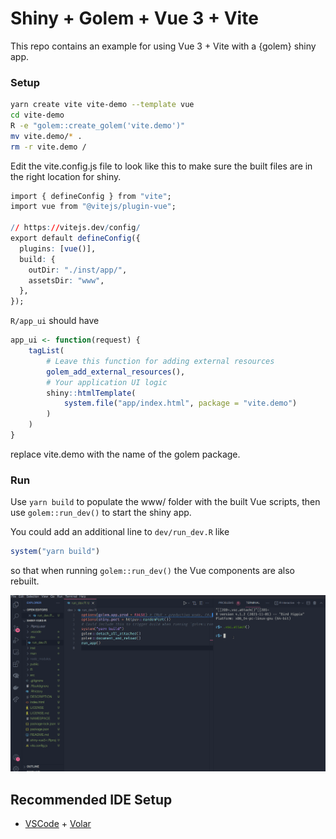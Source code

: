 # Shiny + Golem + Vue 3 + Vite

This repo contains an example for using Vue 3 + Vite with a {golem} shiny app.

### Setup

```bash
yarn create vite vite-demo --template vue
cd vite-demo
R -e "golem::create_golem('vite.demo')"
mv vite.demo/* .
rm -r vite.demo /
```

Edit the vite.config.js file to look like this to make sure the built files are in the right location for shiny.

```r
import { defineConfig } from "vite";
import vue from "@vitejs/plugin-vue";

// https://vitejs.dev/config/
export default defineConfig({
  plugins: [vue()],
  build: {
    outDir: "./inst/app/",
    assetsDir: "www",
  },
});

```

`R/app_ui` should have

```r
app_ui <- function(request) {
    tagList(
        # Leave this function for adding external resources
        golem_add_external_resources(),
        # Your application UI logic
        shiny::htmlTemplate(
            system.file("app/index.html", package = "vite.demo")
        )
    )
}
```

replace vite.demo with the name of the golem package.

### Run

Use `yarn build` to populate the www/ folder with the built Vue scripts, then use `golem::run_dev()` to start the shiny app.

You could add an additional line to `dev/run_dev.R` like

```r
system("yarn build")

```

so that when running `golem::run_dev()` the Vue components are also rebuilt.

![gif](inst/test.gif)

## Recommended IDE Setup

- [VSCode](https://code.visualstudio.com/) + [Volar](https://marketplace.visualstudio.com/items?itemName=johnsoncodehk.volar)
